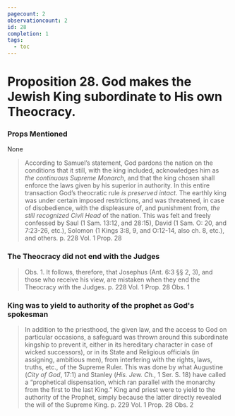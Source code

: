 ```yaml
---
pagecount: 2
observationcount: 2
id: 28
completion: 1
tags:
  - toc
---
```

# Proposition 28. God makes the Jewish King subordinate to His own Theocracy.

### Props Mentioned
None

>According to Samuel’s statement, God pardons the nation on the conditions that it still, with the king included, acknowledges him as *the continuous Supreme Monarch*, and that the king chosen shall enforce the laws given by his superior in authority. In this entire transaction God’s theocratic rule *is preserved intact*. The earthly king was under certain imposed restrictions, and was threatened, in case of disobedience, with the displeasure of, and punishment from, *the still recognized Civil Head* of the nation. This was felt and freely confessed by Saul (1 Sam. 13:12, and 28:15), David (1 Sam. O: 20, and 7:23-26, etc.), Solomon (1 Kings 3:8, 9, and O:12-14, also ch. 8, etc.), and others.
>p. 228 Vol. 1 Prop. 28
### The Theocracy did not end with the Judges
>Obs. 1. It follows, therefore, that Josephus (Ant. 6:3 §§ 2, 3), and those who receive his view, are mistaken when they end the Theocracy with the Judges.
>p. 228 Vol. 1 Prop. 28 Obs. 1
### King was to yield to authority of the prophet as God's spokesman 
>In addition to the priesthood, the given law, and the access to God on particular occasions, a safeguard was thrown around this subordinate kingship to prevent it, either in its hereditary character in case of wicked successors), or in its State and Religious officials (in assigning, ambitious men), from interfering with the rights, laws, truths, etc., of the Supreme Ruler. This was done by what Augustine (*City of God*, 17:1) and Stanley (*His. Jew. Ch.*, 1 Ser. S. 18) have called a “prophetical dispensation, which ran parallel with the monarchy from the first to the last King.” King and priest were to yield to the authority of the Prophet, simply because the latter directly revealed the will of the Supreme King.
>p. 229 Vol. 1 Prop. 28 Obs. 2